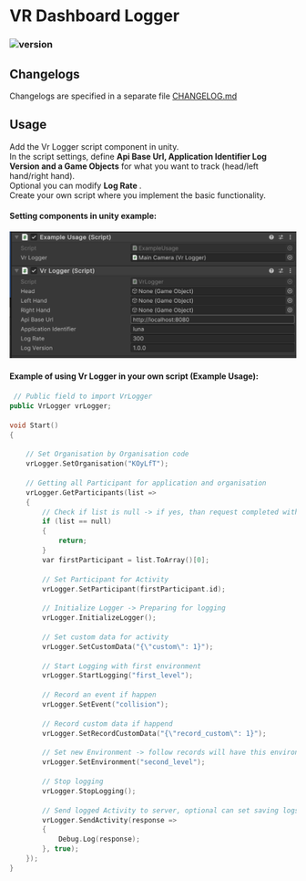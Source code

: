 # VR Dashboard Logger
### ![version](https://img.shields.io/badge/version-1.0.1-blue)

## Changelogs
Changelogs are specified in a separate file [CHANGELOG.md](https://github.com/rehacekleos/vr_dashboard_logger/blob/main/CHANGELOG.md)

## Usage

Add the Vr Logger script component in unity.<br>
In the script settings, define <b>Api Base Url, Application Identifier Log Version and a Game Objects</b> for what you want to track (head/left hand/right hand). <br>
Optional you can modify <b> Log Rate </b>. <br>
Create your own script where you implement the basic functionality.
#### Setting components in unity example:
![img.png](supportFiles/images/unityExample.png)

#### Example of using Vr Logger in your own script (Example Usage):
```c++
 // Public field to import VrLogger
public VrLogger vrLogger;

void Start()
{
    
    // Set Organisation by Organisation code 
    vrLogger.SetOrganisation("KOyLfT");
    
    // Getting all Participant for application and organisation
    vrLogger.GetParticipants(list =>
    {
        // Check if list is null -> if yes, than request completed with error!
        if (list == null)
        {
            return;
        }
        var firstParticipant = list.ToArray()[0];
        
        // Set Participant for Activity
        vrLogger.SetParticipant(firstParticipant.id);
        
        // Initialize Logger -> Preparing for logging
        vrLogger.InitializeLogger();
        
        // Set custom data for activity
        vrLogger.SetCustomData("{\"custom\": 1}");
        
        // Start Logging with first environment
        vrLogger.StartLogging("first_level");
        
        // Record an event if happen
        vrLogger.SetEvent("collision");
        
        // Record custom data if happend
        vrLogger.SetRecordCustomData("{\"record_custom\": 1}");
        
        // Set new Environment -> follow records will have this environment
        vrLogger.SetEnvironment("second_level");
        
        // Stop logging
        vrLogger.StopLogging();
        
        // Send logged Activity to server, optional can set saving logs to local file
        vrLogger.SendActivity(response =>
        {
            Debug.Log(response);
        }, true);
    }); 
}
```

